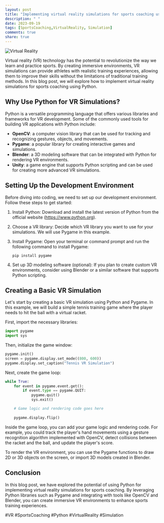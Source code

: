```yaml
---
layout: post
title: "Implementing virtual reality simulations for sports coaching using Python"
description: " "
date: 2023-09-19
tags: [SportsCoaching,VirtualReality, Simulation]
comments: true
share: true
---
```


![Virtual Reality](https://example.com/vr-simulation.jpg)

Virtual reality (VR) technology has the potential to revolutionize the way we learn and practice sports. By creating immersive environments, VR simulations can provide athletes with realistic training experiences, allowing them to improve their skills without the limitations of traditional training methods. In this blog post, we will explore how to implement virtual reality simulations for sports coaching using Python.

## Why Use Python for VR Simulations?

Python is a versatile programming language that offers various libraries and frameworks for VR development. Some of the commonly used tools for building VR applications with Python include:

- **OpenCV**: a computer vision library that can be used for tracking and recognizing gestures, objects, and movements.
- **Pygame**: a popular library for creating interactive games and simulations.
- **Blender**: a 3D modeling software that can be integrated with Python for rendering VR environments.
- **Unity**: a game engine that supports Python scripting and can be used for creating more advanced VR simulations.

## Setting Up the Development Environment

Before diving into coding, we need to set up our development environment. Follow these steps to get started:

1. Install Python: Download and install the latest version of Python from the official website (https://www.python.org).

2. Choose a VR library: Decide which VR library you want to use for your simulations. We will use Pygame in this example.

3. Install Pygame: Open your terminal or command prompt and run the following command to install Pygame:
   ```
   pip install pygame
   ```

4. Set up 3D modeling software (optional): If you plan to create custom VR environments, consider using Blender or a similar software that supports Python scripting.

## Creating a Basic VR Simulation

Let's start by creating a basic VR simulation using Python and Pygame. In this example, we will build a simple tennis training game where the player needs to hit the ball with a virtual racket.

First, import the necessary libraries:
```python
import pygame
import sys
```

Then, initialize the game window:
```python
pygame.init()
screen = pygame.display.set_mode((800, 600))
pygame.display.set_caption("Tennis VR Simulation")
```

Next, create the game loop:
```python
while True:
    for event in pygame.event.get():
        if event.type == pygame.QUIT:
            pygame.quit()
            sys.exit()

    # Game logic and rendering code goes here
    
    pygame.display.flip()
```

Inside the game loop, you can add your game logic and rendering code. For example, you could track the player's hand movements using a gesture recognition algorithm implemented with OpenCV, detect collisions between the racket and the ball, and update the player's score.

To render the VR environment, you can use the Pygame functions to draw 2D or 3D objects on the screen, or import 3D models created in Blender.

## Conclusion

In this blog post, we have explored the potential of using Python for implementing virtual reality simulations for sports coaching. By leveraging Python libraries such as Pygame and integrating with tools like OpenCV and Blender, you can create immersive VR environments to enhance sports training experiences.

#VR #SportsCoaching #Python #VirtualReality #Simulation